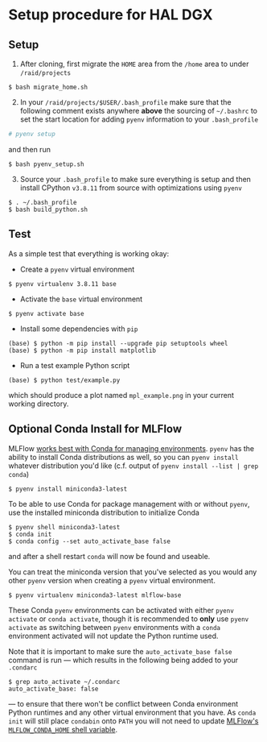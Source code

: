 # Setup procedure for HAL DGX

## Setup

1. After cloning, first migrate the `HOME` area from the `/home` area to under `/raid/projects`

```console
$ bash migrate_home.sh
```

2. In your `/raid/projects/$USER/.bash_profile` make sure that the following comment exists anywhere **above** the sourcing of `~/.bashrc` to set the start location for adding `pyenv` information to your `.bash_profile`

```bash
# pyenv setup
```

and then run

```console
$ bash pyenv_setup.sh
```

3. Source your `.bash_profile` to make sure everything is setup and then install CPython `v3.8.11` from source with optimizations using `pyenv`

```console
$ . ~/.bash_profile
$ bash build_python.sh
```

## Test

As a simple test that everything is working okay:

* Create a `pyenv` virtual environment

```console
$ pyenv virtualenv 3.8.11 base
```

* Activate the `base` virtual environment

```console
$ pyenv activate base
```

* Install some dependencies with `pip`

```console
(base) $ python -m pip install --upgrade pip setuptools wheel
(base) $ python -m pip install matplotlib
```

* Run a test example Python script

```console
(base) $ python test/example.py
```

which should produce a plot named `mpl_example.png` in your current working directory.

## Optional Conda Install for MLFlow

MLFlow [works best with Conda for managing environments](https://www.mlflow.org/docs/latest/projects.html#mlproject-file).
`pyenv` has the ability to install Conda distributions as well, so you can `pyenv install` whatever distribution you'd like (c.f. output of `pyenv install --list | grep conda`)

```console
$ pyenv install miniconda3-latest
```

To be able to use Conda for package management with or without `pyenv`, use the installed miniconda distribution to initialize Conda

```console
$ pyenv shell miniconda3-latest
$ conda init
$ conda config --set auto_activate_base false
```

and after a shell restart `conda` will now be found and useable.

You can treat the miniconda version that you've selected as you would any other `pyenv` version when creating a `pyenv` virtual environment.

```console
$ pyenv virtualenv miniconda3-latest mlflow-base
```

These Conda `pyenv` environments can be activated with either `pyenv activate` or `conda activate`, though it is recommended to **only** use `pyenv activate` as switching between `pyenv` environments with a `conda` environment activated will not update the Python runtime used.

Note that it is important to make sure the `auto_activate_base false` command is run &mdash; which results in the following being added to your `.condarc`

```console
$ grep auto_activate ~/.condarc
auto_activate_base: false
```

&mdash; to ensure that there won't be conflict between Conda environment Python runtimes and any other virtual environment that you have.
As `conda init` will still place `condabin` onto `PATH` you will not need to update [MLFlow's `MLFLOW_CONDA_HOME` shell variable](https://www.mlflow.org/docs/latest/projects.html#project-environments).
